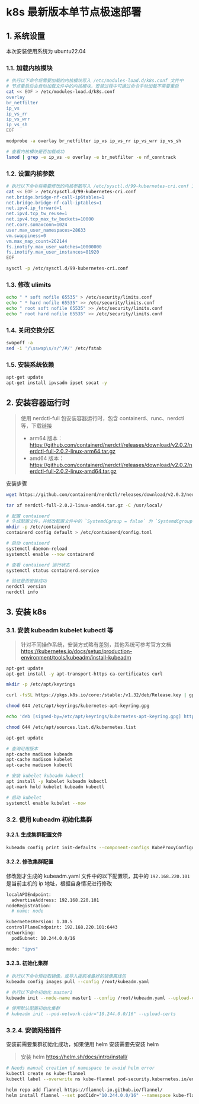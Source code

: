 # k8s 最新版本单节点极速部署
## 1. 系统设置
本次安装使用系统为 ubuntu22.04
### 1.1. 加载内核模块
```bash
# 执行以下命令将需要加载的内核模块写入 /etc/modules-load.d/k8s.conf 文件中
# 节点重启后会自动加载文件中的内核模块，安装过程中可通过命令手动加载不需要重启
cat << EOF > /etc/modules-load.d/k8s.conf
overlay
br_netfilter
ip_vs
ip_vs_rr
ip_vs_wrr
ip_vs_sh
EOF

modprobe -a overlay br_netfilter ip_vs ip_vs_rr ip_vs_wrr ip_vs_sh

# 查看内核模块是否加载成功
lsmod | grep -e ip_vs -e overlay -e br_netfilter -e nf_conntrack
```

### 1.2. 设置内核参数
```bash
# 执行以下命令将需要修改的内核参数写入 /etc/sysctl.d/99-kubernetes-cri.conf 文件中
cat << EOF > /etc/sysctl.d/99-kubernetes-cri.conf
net.bridge.bridge-nf-call-ip6tables=1
net.bridge.bridge-nf-call-iptables=1
net.ipv4.ip_forward=1
net.ipv4.tcp_tw_reuse=1
net.ipv4.tcp_max_tw_buckets=10000
net.core.somaxconn=1024
user.max_user_namespaces=28633
vm.swappiness=0
vm.max_map_count=262144
fs.inotify.max_user_watches=10000000
fs.inotify.max_user_instances=81920
EOF

sysctl -p /etc/sysctl.d/99-kubernetes-cri.conf
```
### 1.3. 修改 ulimits
```bash
echo " * soft nofile 65535" > /etc/security/limits.conf
echo " * hard nofile 65535" >> /etc/security/limits.conf
echo " root soft nofile 65535" >> /etc/security/limits.conf
echo " root hard nofile 65535" >> /etc/security/limits.conf
```
### 1.4. 关闭交换分区
```bash
swapoff -a
sed -i '/\sswap\s/s/^/#/' /etc/fstab
```
### 1.5. 安装系统依赖
```bash
apt-get update
apt-get install ipvsadm ipset socat -y
```
## 2. 安装容器运行时
> 使用 nerdctl-full 包安装容器运行时，包含 containerd、runc、nerdctl 等，下载链接
> * arm64 版本：https://github.com/containerd/nerdctl/releases/download/v2.0.2/nerdctl-full-2.0.2-linux-arm64.tar.gz
> * amd64 版本：https://github.com/containerd/nerdctl/releases/download/v2.0.2/nerdctl-full-2.0.2-linux-amd64.tar.gz

安装步骤
```bash
wget https://github.com/containerd/nerdctl/releases/download/v2.0.2/nerdctl-full-2.0.2-linux-amd64.tar.gz

tar xf nerdctl-full-2.0.2-linux-amd64.tar.gz -C /usr/local/

# 配置 containerd
# 生成配置文件，并修改配置文件中的 `SystemdCgroup = false` 为 `SystemdCgroup = true`, containerd v2.0 及以上版本可以不做修改
mkdir -p /etc/containerd
containerd config default > /etc/containerd/config.toml

# 启动 containerd
systemctl daemon-reload
systemctl enable --now containerd

# 查看 containerd 运行状态
systemctl status containerd.service

# 验证是否安装成功
nerdctl version
nerdctl info
```

## 3. 安装 k8s
### 3.1. 安装 kubeadm kubelet kubectl 等
> 针对不同操作系统，安装方式略有差别，其他系统可参考官方文档 https://kubernetes.io/docs/setup/production-environment/tools/kubeadm/install-kubeadm

```bash
apt-get update
apt-get install -y apt-transport-https ca-certificates curl

mkdir -p /etc/apt/keyrings

curl -fsSL https://pkgs.k8s.io/core:/stable:/v1.32/deb/Release.key | gpg --dearmor -o /etc/apt/keyrings/kubernetes-apt-keyring.gpg

chmod 644 /etc/apt/keyrings/kubernetes-apt-keyring.gpg

echo 'deb [signed-by=/etc/apt/keyrings/kubernetes-apt-keyring.gpg] https://pkgs.k8s.io/core:/stable:/v1.32/deb/ /' | tee /etc/apt/sources.list.d/kubernetes.list

chmod 644 /etc/apt/sources.list.d/kubernetes.list

apt-get update

# 查询可用版本
apt-cache madison kubeadm
apt-cache madison kubelet
apt-cache madison kubectl

# 安装 kubelet kubeadm kubectl
apt install -y kubelet kubeadm kubectl
apt-mark hold kubelet kubeadm kubectl

# 启动 kubelet
systemctl enable kubelet --now
```
### 3.2. 使用 kubeadm 初始化集群
#### 3.2.1. 生成集群配置文件
```bash
kubeadm config print init-defaults --component-configs KubeProxyConfiguration,KubeletConfiguration > kubeadm.yaml
```
#### 3.2.2. 修改集群配置
修改刚才生成的 kubeadm.yaml 文件中的以下配置项，其中的 `192.168.220.101` 是当前主机的 ip 地址，根据自身情况进行修改
```bash
localAPIEndpoint:
  advertiseAddress: 192.168.220.101
nodeRegistration:
  # name: node

kubernetesVersion: 1.30.5
controlPlaneEndpoint: 192.168.220.101:6443
networking:
  podSubnet: 10.244.0.0/16

mode: "ipvs"
```
#### 3.2.3. 初始化集群
```bash
# 执行以下命令预拉取镜像，或导入提前准备好的镜像离线包
kubeadm config images pull --config /root/kubeadm.yaml

# 执行以下命令初始化 master1
kubeadm init --node-name master1 --config /root/kubeadm.yaml --upload-certs

# 使用默认配置初始化集群
# kubeadm init --pod-network-cidr="10.244.0.0/16" --upload-certs
```
### 3.2.4. 安装网络插件
安装前需要集群初始化成功，如果使用 helm 安装需要先安装 helm
> 安装 helm https://helm.sh/docs/intro/install/
```bash
# Needs manual creation of namespace to avoid helm error
kubectl create ns kube-flannel
kubectl label --overwrite ns kube-flannel pod-security.kubernetes.io/enforce=privileged

helm repo add flannel https://flannel-io.github.io/flannel/
helm install flannel --set podCidr="10.244.0.0/16" --namespace kube-flannel flannel/flannel
```
